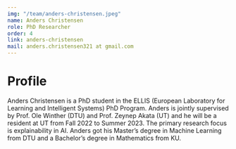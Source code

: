 ```yaml
---
img: "/team/anders-christensen.jpeg"
name: Anders Christensen
role: PhD Researcher
order: 4
link: anders-christensen
mail: anders.christensen321 at gmail.com
---
```


# Profile
Anders Christensen is a PhD student in the ELLIS (European Laboratory for Learning and Intelligent Systems) PhD Program. Anders is jointly supervised by Prof. Ole Winther (DTU) and Prof. Zeynep Akata (UT) and he will be a resident at UT from Fall 2022 to Summer 2023. The primary research focus is explainability in AI. Anders got his Master’s degree in Machine Learning from DTU and a Bachelor’s degree in Mathematics from KU.